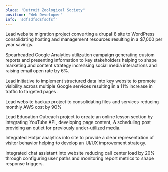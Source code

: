 ```yaml
---
place: 'Detroit Zoological Society'
position: 'Web Developer'
info: 'sdfsdfsdsfsdfsf'
---
```


Lead website migration project converting a drupal 8 site to WordPress consolidating hosting and management resources resulting in a $7,000 per year savings.

Spearheaded Google Analytics utilization campaign generating custom reports and presenting information to key stakeholders helping to shape marketing and content strategy increasing social media interactions and raising email open rate by 6%.

Lead initiative to implement structured data into key website to promote visibility across multiple Google services resulting in a 11% increase in traffic to targeted pages.

Lead website backup project to consolidating files and services reducing monthly AWS cost by 90%

Lead Education Outreach project to create an online lesson section by integrating YouTube API, developing page content, & scheduling post providing an outlet for previously under-utilized media.

Integrated Hotjar analytics into site to provide a clear representation of visitor behavior helping to develop an UI/UX improvement strategy. 

Integrated chat assistant into website reducing call center load by 20% through configuring user paths and monitoring report metrics to shape response triggers.